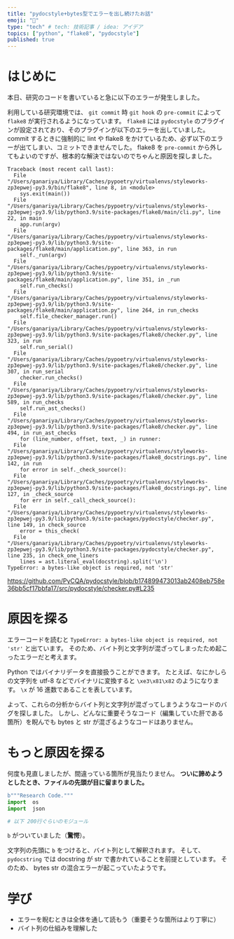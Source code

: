 ```yaml
---
title: "pydocstyle+bytes型でエラーを出し続けたお話"
emoji: "👏"
type: "tech" # tech: 技術記事 / idea: アイデア
topics: ["python", "flake8", "pydocstyle"]
published: true
---
```


# はじめに

本日、研究のコードを書いていると急に以下のエラーが発生しました。

利用している研究環境では、 `git commit` 時 `git hook` の `pre-commit` によって `flake8` が実行されるようになっています。
`flake8` には `pydocstyle` のプラグインが設定されており、そのプラグインが以下のエラーを出していました。
commit するときに強制的に lint や flake8 をかけているため、必ず以下のエラーが出てしまい、コミットできませんでした。
flake8 を `pre-commit` から外してもよいのですが、根本的な解決ではないのでちゃんと原因を探しました。

```shell
Traceback (most recent call last):
  File "/Users/ganariya/Library/Caches/pypoetry/virtualenvs/styleworks-zp3epwej-py3.9/bin/flake8", line 8, in <module>
    sys.exit(main())
  File "/Users/ganariya/Library/Caches/pypoetry/virtualenvs/styleworks-zp3epwej-py3.9/lib/python3.9/site-packages/flake8/main/cli.py", line 22, in main
    app.run(argv)
  File "/Users/ganariya/Library/Caches/pypoetry/virtualenvs/styleworks-zp3epwej-py3.9/lib/python3.9/site-packages/flake8/main/application.py", line 363, in run
    self._run(argv)
  File "/Users/ganariya/Library/Caches/pypoetry/virtualenvs/styleworks-zp3epwej-py3.9/lib/python3.9/site-packages/flake8/main/application.py", line 351, in _run
    self.run_checks()
  File "/Users/ganariya/Library/Caches/pypoetry/virtualenvs/styleworks-zp3epwej-py3.9/lib/python3.9/site-packages/flake8/main/application.py", line 264, in run_checks
    self.file_checker_manager.run()
  File "/Users/ganariya/Library/Caches/pypoetry/virtualenvs/styleworks-zp3epwej-py3.9/lib/python3.9/site-packages/flake8/checker.py", line 323, in run
    self.run_serial()
  File "/Users/ganariya/Library/Caches/pypoetry/virtualenvs/styleworks-zp3epwej-py3.9/lib/python3.9/site-packages/flake8/checker.py", line 307, in run_serial
    checker.run_checks()
  File "/Users/ganariya/Library/Caches/pypoetry/virtualenvs/styleworks-zp3epwej-py3.9/lib/python3.9/site-packages/flake8/checker.py", line 589, in run_checks
    self.run_ast_checks()
  File "/Users/ganariya/Library/Caches/pypoetry/virtualenvs/styleworks-zp3epwej-py3.9/lib/python3.9/site-packages/flake8/checker.py", line 494, in run_ast_checks
    for (line_number, offset, text, _) in runner:
  File "/Users/ganariya/Library/Caches/pypoetry/virtualenvs/styleworks-zp3epwej-py3.9/lib/python3.9/site-packages/flake8_docstrings.py", line 142, in run
    for error in self._check_source():
  File "/Users/ganariya/Library/Caches/pypoetry/virtualenvs/styleworks-zp3epwej-py3.9/lib/python3.9/site-packages/flake8_docstrings.py", line 127, in _check_source
    for err in self._call_check_source():
  File "/Users/ganariya/Library/Caches/pypoetry/virtualenvs/styleworks-zp3epwej-py3.9/lib/python3.9/site-packages/pydocstyle/checker.py", line 149, in check_source
    error = this_check(
  File "/Users/ganariya/Library/Caches/pypoetry/virtualenvs/styleworks-zp3epwej-py3.9/lib/python3.9/site-packages/pydocstyle/checker.py", line 235, in check_one_liners
    lines = ast.literal_eval(docstring).split('\n')
TypeError: a bytes-like object is required, not 'str'
```

https://github.com/PyCQA/pydocstyle/blob/b174899473013ab2408eb758e36bb5cf17bbfa17/src/pydocstyle/checker.py#L235

# 原因を探る

エラーコードを読むと `TypeError: a bytes-like object is required, not 'str'` と出ています。
そのため、バイト列と文字列が混ざってしまったため起こったエラーだと考えます。

Python ではバイナリデータを直接扱うことができます。
たとえば、なにかしらの文字列を utf-8 などでバイナリに変換すると `\xe3\x81\x82` のようになります。
`\x` が 16 進数であることを表しています。

よって、これらの分析からバイト列と文字列が混ざってしまうようなコードのバグを探しました。
しかし、どんなに重要そうなコード（編集していた肝である箇所）を睨んでも bytes と str が混ざるようなコードはありません。

# もっと原因を探る

何度も見直しましたが、間違っている箇所が見当たりません。
**ついに諦めようとしたとき、ファイルの先頭が目に留まりました。**

```python
b"""Research Code."""
import  os
import  json

# 以下 200行ぐらいのモジュール
```

`b` がついていました（**驚愕**）。

文字列の先頭に `b` をつけると、バイト列として解釈されます。
そして、 `pydocstring` では docstring が str で書かれていることを前提としています。
そのため、 bytes str の混合エラーが起こっていたようです。

# 学び

- エラーを睨むときは全体を通して読もう（重要そうな箇所はより丁寧に）
- バイト列の仕組みを理解した
